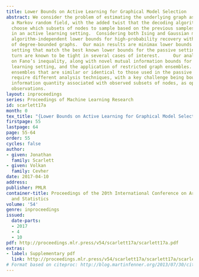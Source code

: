 ```yaml
---
title: Lower Bounds on Active Learning for Graphical Model Selection
abstract: We consider the problem of estimating the underlying graph associated with
  a Markov random field, with the added twist that the decoding algorithm can iteratively
  choose which subsets of nodes to sample based on the previous samples, resulting
  in an active learning setting.  Considering both Ising and Gaussian models, we provide
  algorithm-independent lower bounds for high-probability recovery within the class
  of degree-bounded graphs.  Our main results are minimax lower bounds for the active
  setting that match the best known lower bounds for the passive setting, which in
  turn are known to be tight in several cases of interest.     Our analysis is based
  on Fano’s inequality, along with novel mutual information bounds for the active
  learning setting, and the application of restricted graph ensembles.  While we consider
  ensembles that are similar or identical to those used in the passive setting, we
  require different analysis techniques, with a key challenge being bounding a mutual
  information quantity associated with observed subsets of nodes, as opposed to full
  observations.
layout: inproceedings
series: Proceedings of Machine Learning Research
id: scarlett17a
month: 0
tex_title: "{Lower Bounds on Active Learning for Graphical Model Selection}"
firstpage: 55
lastpage: 64
page: 55-64
order: 55
cycles: false
author:
- given: Jonathan
  family: Scarlett
- given: Volkan
  family: Cevher
date: 2017-04-10
address: 
publisher: PMLR
container-title: Proceedings of the 20th International Conference on Artificial Intelligence
  and Statistics
volume: '54'
genre: inproceedings
issued:
  date-parts:
  - 2017
  - 4
  - 10
pdf: http://proceedings.mlr.press/v54/scarlett17a/scarlett17a.pdf
extras:
- label: Supplementary pdf
  link: http://proceedings.mlr.press/v54/scarlett17a/scarlett17a/scarlett17a-supp.pdf
# Format based on citeproc: http://blog.martinfenner.org/2013/07/30/citeproc-yaml-for-bibliographies/
---
```

